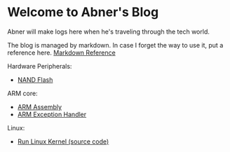 # Welcome to Abner's Blog

Abner will make logs here when he's traveling through the tech world.

The blog is managed by markdown. In case I forget the way to use it, put a reference here. [Markdown Reference](https://avenuecross.github.io/AbnerTechTravel/Markdown)

Hardware Peripherals:
* [NAND Flash](https://avenuecross.github.io/AbnerTechTravel/NANDFLASH)

ARM core:
* [ARM Assembly](https://avenuecross.github.io/AbnerTechTravel/ARM_Assembly)
* [ARM Exception Handler](https://avenuecross.github.io/AbnerTechTravel/ARM_exception_handler)

Linux:
* [Run Linux Kernel (source code)](https://avenuecross.github.io/AbnerTechTravel/RunLinuxKernel)
